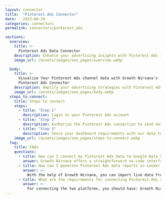 ```yaml
---
layout: connector
title:  "Pinterest Ads Connector"
date:   2023-08-10
categories: connectors
permalink: connectors/pinterest_ads

sections:
  overview:
    title: >-
      Pinterest Ads Data Connector
    description: Enhance your advertising insights with Pinterest Ads integration. Seamlessly merge advertising performance data from Pinterest Ads with Looker Studio's analytical capabilities, unlocking insights that shape ad strategies, audience engagement, and campaign success.
    image_url: /assets/images/seo_pages/overview.webp

  body:
    title: >-
      Visualize Your Pinterest Ads channel data with Growth Nirvana's
      Pinterest Ads Connector
    description: Amplify your advertising strategies with Pinterest Ads insights integrated into Looker Studio.
    image_url: /assets/images/seo_pages/body.webp
  steps_to_connect:
    title: Steps to connect
    steps:
      - title: "Step 1"
        description: Login to your Pinterest Ads account
      - title: "Step 2"
        description: Authorize the Pinterest Ads connection to send data to Growth Nirvana
      - title: "Step 3"
        description: Share your dashboard requirements with our data team. We will build the report for you.
    image_url: /assets/images/seo_pages/steps-to-connect.webp
  faq:
    title: FAQs
    questions:
      - title: How can I connect my Pinterest Ads data to Google Data Studio/Looker Studio?
        answer: Growth Nirvana offers a straightforward no-code interface to connect to Pinterest Ads data sources.
      - title: How can I generate Pinterest Ads data reports in Looker Studio?
        answer: >-
          With the help of Growth Nirvana, you can import live data from Pinterest Ads into Looker Studio. These data can be viewed in charts, tables, and dashboards to generate branded reports that can be shared instantly.
      - title: What are the requirements for connecting Pinterest Ads and Looker Studio?
        answer: >-
          For connecting the two platforms, you should have: Growth Nirvana Account and Pinterest Ads Ads Account
---
```

